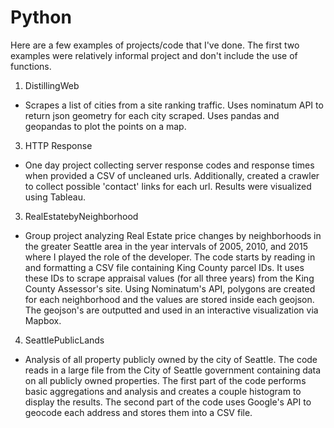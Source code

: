 # Python

Here are a few examples of projects/code that I've done. The first two examples were relatively informal project and don't include the use of functions.

1. DistillingWeb
* Scrapes a list of cities from a site ranking traffic. Uses nominatum API to return json geometry for each city scraped. Uses pandas and geopandas to plot the points on a map.
3. HTTP Response
* One day project collecting server response codes and response times when provided a CSV of uncleaned urls. Additionally, created a crawler to collect possible 'contact' links for each url. Results were visualized using Tableau.
3. RealEstatebyNeighborhood
* Group project analyzing Real Estate price changes by neighborhoods in the greater Seattle area in the year intervals of 2005, 2010, and 2015 where I played the role of the developer. The code starts by reading in and formatting a CSV file containing King County parcel IDs. It uses these IDs to scrape appraisal values (for all three years) from the King County Assessor's site. Using Nominatum's API, polygons are created for each neighborhood and the values are stored inside each geojson. The geojson's are outputted and used in an interactive visualization via Mapbox.
4. SeattlePublicLands
* Analysis of all property publicly owned by the city of Seattle. The code reads in a large file from the City of Seattle government containing data on all publicly owned properties. The first part of the code performs basic aggregations and analysis and creates a couple histogram to display the results. The second part of the code uses Google's API to geocode each address and stores them into a CSV file.
